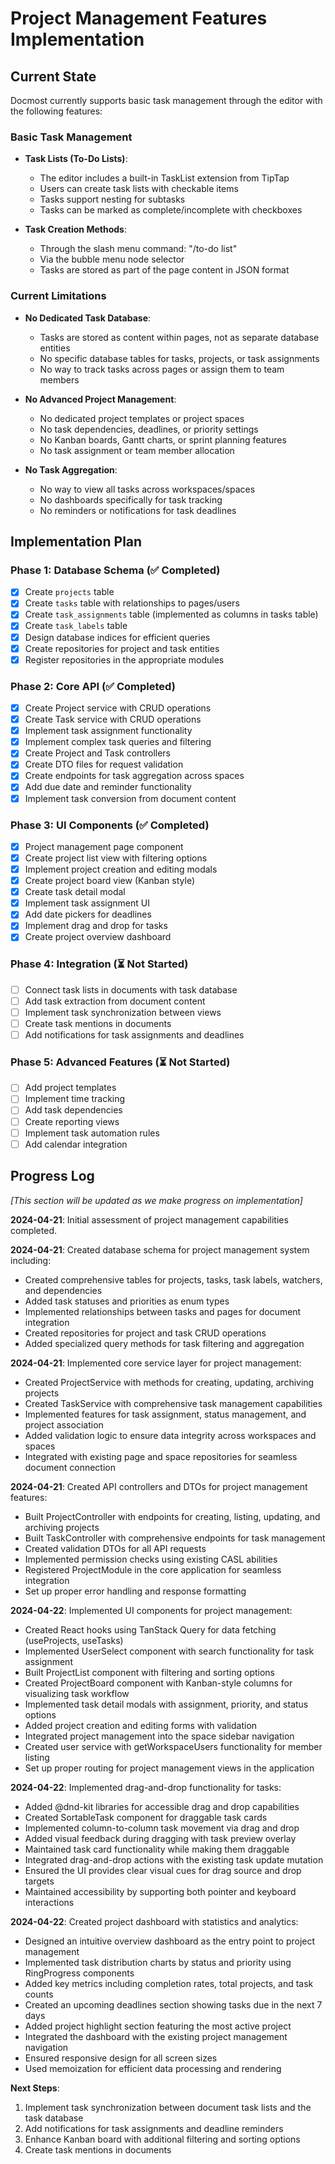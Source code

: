 # Project Management Features Implementation

## Current State

Docmost currently supports basic task management through the editor with the following features:

### Basic Task Management
- **Task Lists (To-Do Lists)**: 
  - The editor includes a built-in TaskList extension from TipTap
  - Users can create task lists with checkable items
  - Tasks support nesting for subtasks
  - Tasks can be marked as complete/incomplete with checkboxes

- **Task Creation Methods**:
  - Through the slash menu command: "/to-do list"
  - Via the bubble menu node selector
  - Tasks are stored as part of the page content in JSON format

### Current Limitations

- **No Dedicated Task Database**:
  - Tasks are stored as content within pages, not as separate database entities
  - No specific database tables for tasks, projects, or task assignments
  - No way to track tasks across pages or assign them to team members

- **No Advanced Project Management**:
  - No dedicated project templates or project spaces
  - No task dependencies, deadlines, or priority settings
  - No Kanban boards, Gantt charts, or sprint planning features
  - No task assignment or team member allocation

- **No Task Aggregation**:
  - No way to view all tasks across workspaces/spaces
  - No dashboards specifically for task tracking
  - No reminders or notifications for task deadlines

## Implementation Plan

### Phase 1: Database Schema (✅ Completed)
- [x] Create `projects` table
- [x] Create `tasks` table with relationships to pages/users
- [x] Create `task_assignments` table (implemented as columns in tasks table)
- [x] Create `task_labels` table
- [x] Design database indices for efficient queries
- [x] Create repositories for project and task entities
- [x] Register repositories in the appropriate modules

### Phase 2: Core API (✅ Completed)
- [x] Create Project service with CRUD operations
- [x] Create Task service with CRUD operations
- [x] Implement task assignment functionality
- [x] Implement complex task queries and filtering
- [x] Create Project and Task controllers
- [x] Create DTO files for request validation
- [x] Create endpoints for task aggregation across spaces
- [x] Add due date and reminder functionality
- [x] Implement task conversion from document content

### Phase 3: UI Components (✅ Completed)
- [x] Project management page component
- [x] Create project list view with filtering options
- [x] Implement project creation and editing modals
- [x] Create project board view (Kanban style)
- [x] Create task detail modal
- [x] Implement task assignment UI
- [x] Add date pickers for deadlines
- [x] Implement drag and drop for tasks
- [x] Create project overview dashboard

### Phase 4: Integration (⏳ Not Started)
- [ ] Connect task lists in documents with task database
- [ ] Add task extraction from document content
- [ ] Implement task synchronization between views
- [ ] Create task mentions in documents
- [ ] Add notifications for task assignments and deadlines

### Phase 5: Advanced Features (⏳ Not Started)
- [ ] Add project templates
- [ ] Implement time tracking
- [ ] Add task dependencies
- [ ] Create reporting views
- [ ] Implement task automation rules
- [ ] Add calendar integration

## Progress Log

*[This section will be updated as we make progress on implementation]*

**2024-04-21**: Initial assessment of project management capabilities completed.

**2024-04-21**: Created database schema for project management system including:
- Created comprehensive tables for projects, tasks, task labels, watchers, and dependencies
- Added task statuses and priorities as enum types
- Implemented relationships between tasks and pages for document integration
- Created repositories for project and task CRUD operations
- Added specialized query methods for task filtering and aggregation

**2024-04-21**: Implemented core service layer for project management:
- Created ProjectService with methods for creating, updating, archiving projects
- Created TaskService with comprehensive task management capabilities
- Implemented features for task assignment, status management, and project association
- Added validation logic to ensure data integrity across workspaces and spaces
- Integrated with existing page and space repositories for seamless document connection

**2024-04-21**: Created API controllers and DTOs for project management features:
- Built ProjectController with endpoints for creating, listing, updating, and archiving projects
- Built TaskController with comprehensive endpoints for task management
- Created validation DTOs for all API requests
- Implemented permission checks using existing CASL abilities
- Registered ProjectModule in the core application for seamless integration
- Set up proper error handling and response formatting

**2024-04-22**: Implemented UI components for project management:
- Created React hooks using TanStack Query for data fetching (useProjects, useTasks)
- Implemented UserSelect component with search functionality for task assignment
- Built ProjectList component with filtering and sorting options
- Created ProjectBoard component with Kanban-style columns for visualizing task workflow
- Implemented task detail modals with assignment, priority, and status options
- Added project creation and editing forms with validation
- Integrated project management into the space sidebar navigation
- Created user service with getWorkspaceUsers functionality for member listing
- Set up proper routing for project management views in the application

**2024-04-22**: Implemented drag-and-drop functionality for tasks:
- Added @dnd-kit libraries for accessible drag and drop capabilities
- Created SortableTask component for draggable task cards
- Implemented column-to-column task movement via drag and drop
- Added visual feedback during dragging with task preview overlay
- Maintained task card functionality while making them draggable
- Integrated drag-and-drop actions with the existing task update mutation
- Ensured the UI provides clear visual cues for drag source and drop targets
- Maintained accessibility by supporting both pointer and keyboard interactions

**2024-04-22**: Created project dashboard with statistics and analytics:
- Designed an intuitive overview dashboard as the entry point to project management
- Implemented task distribution charts by status and priority using RingProgress components
- Added key metrics including completion rates, total projects, and task counts
- Created an upcoming deadlines section showing tasks due in the next 7 days
- Added project highlight section featuring the most active project
- Integrated the dashboard with the existing project management navigation
- Ensured responsive design for all screen sizes
- Used memoization for efficient data processing and rendering

**Next Steps**: 
1. Implement task synchronization between document task lists and the task database
2. Add notifications for task assignments and deadline reminders
3. Enhance Kanban board with additional filtering and sorting options
4. Create task mentions in documents 